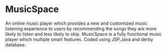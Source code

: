 # MusicSpace
An online music player which provides a new and customized music listening experience to users by recommending the songs they are more likely to listen and less likely to skip. MusicSpace is a fully functional music player which multiple smart features. Coded using JSP,Java and derby database.
